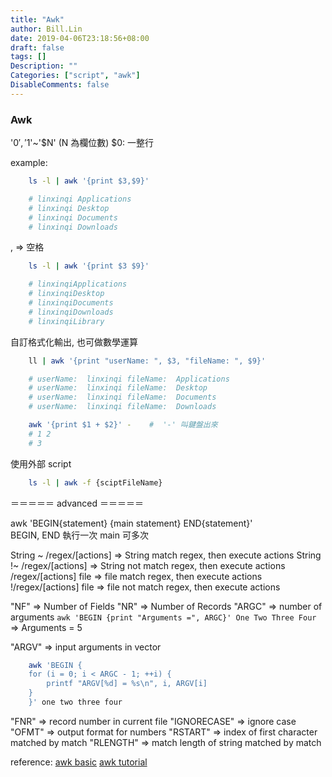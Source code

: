 ```yaml
---
title: "Awk"
author: Bill.Lin
date: 2019-04-06T23:18:56+08:00
draft: false
tags: []
Description: ""
Categories: ["script", "awk"]
DisableComments: false
---
```


### Awk

'$0','$1'~'$N' (N 為欄位數)
$0: 一整行

example:

```zsh 
    ls -l | awk '{print $3,$9}'

    # linxinqi Applications
    # linxinqi Desktop
    # linxinqi Documents
    # linxinqi Downloads
```

, => 空格

```zsh 
    ls -l | awk '{print $3 $9}'

    # linxinqiApplications
    # linxinqiDesktop
    # linxinqiDocuments
    # linxinqiDownloads
    # linxinqiLibrary
```
自訂格式化輸出, 也可做數學運算

```zsh
    ll | awk '{print "userName: ", $3, "fileName: ", $9}'

    # userName:  linxinqi fileName:  Applications
    # userName:  linxinqi fileName:  Desktop
    # userName:  linxinqi fileName:  Documents
    # userName:  linxinqi fileName:  Downloads

    awk '{print $1 + $2}' -    #  '-' 叫鍵盤出來
    # 1 2
    # 3
```

使用外部 script

```zsh
    ls -l | awk -f {sciptFileName}

```


＝＝＝＝＝ advanced ＝＝＝＝＝

awk 'BEGIN{statement} {main statement} END{statement}'  
BEGIN, END 執行一次 main 可多次

String ~ /regex/[actions] => String match regex, then execute actions
String !~ /regex/[actions]  => String not match regex, then execute actions
/regex/[actions] file => file match regex, then execute actions
!/regex/[actions] file => file not match regex, then execute actions

"NF"  => Number of Fields 
"NR"  => Number of Records
"ARGC" => number of arguments
  ``awk 'BEGIN {print "Arguments =", ARGC}' One Two Three Four`` => Arguments = 5

"ARGV" => input arguments in vector

```zsh
    awk 'BEGIN { 
    for (i = 0; i < ARGC - 1; ++i) { 
        printf "ARGV[%d] = %s\n", i, ARGV[i] 
    } 
    }' one two three four
```

"FNR" => record number in current file
"IGNORECASE" => ignore case
"OFMT" => output format for numbers
"RSTART" => index of first character matched by match
"RLENGTH" => match length of string matched by match




reference: 
    <a href="https://www.hy-star.com.tw/tech/linux/awk/awk.html#awk_basic" alt="awk basic" target="_blank">awk basic</a>
    <a href="https://www.tutorialspoint.com/awk/awk_built_in_variables.htm" alt="awk tutorial" target="_blank">awk tutorial</a>


